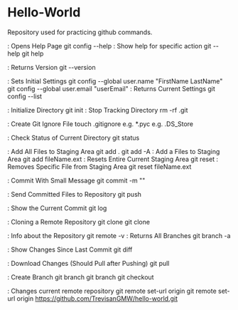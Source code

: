 # Hello-World
Repository used for practicing github commands.

: Opens Help Page
git config --help
: Show help for specific action
git <verb> --help
git help <verb>

: Returns Version
git --version

: Sets Initial Settings
git config --global user.name "FirstName LastName"
git config --global user.email "userEmail"
: Returns Current Settings
git config --list

: Initialize Directory
git init
: Stop Tracking Directory
rm -rf .git

: Create Git Ignore File
touch .gitignore
e.g. *.pyc
e.g. .DS_Store

: Check Status of Current Directory
git status

: Add All Files to Staging Area
git add . 
git add -A 
: Add a Files to Staging Area
git add fileName.ext
: Resets Entire Current Staging Area
git reset
: Removes Specific File from Staging Area
git reset fileName.ext

: Commit With Small Message
git commit -m "<message>"

: Send Committed Files to Repository
git push

: Show the Current Commit
git log

: Cloning a Remote Repository
git clone <URL>
git clone <URL> <DIRECTORY>

: Info about the Repository
git remote -v
: Returns All Branches
git branch -a

: Show Changes Since Last Commit
git diff

: Download Changes (Should Pull after Pushing)
git pull

: Create Branch
git branch <branch-name>
git branch
git checkout <branch-name>

: Changes current remote repository
git remote set-url origin <URL>
git remote set-url origin https://github.com/TrevisanGMW/hello-world.git
